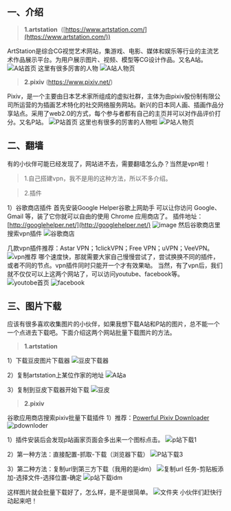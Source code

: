 ## 一、介绍
>**1.artstation** &nbsp;([https://www.artstation.com/](https://www.artstation.com/))

ArtStation是综合CG视觉艺术网站，集游戏、电影、媒体和娱乐等行业的主流艺术作品展示平台。为用户展示图片、视频、模型等CG设计作品。又名A站。
![A站首页](https://www.zhangpeng.fun/upload/2020/04/A%E7%AB%99%E9%A6%96%E9%A1%B5-ffef61d3b55d41b3a42f189dae333ccd.jpg)
这里有很多厉害的人物
![A站人物页](https://www.zhangpeng.fun/upload/2020/04/A%E7%AB%99%E4%BA%BA%E7%89%A9%E9%A1%B5-a4432d30ec724fa7b269acd6f67c1f8b.jpg)
>**2.pixiv**&nbsp;(https://www.pixiv.net/)

Pixiv，是一个主要由日本艺术家所组成的虚拟社群，主体为由pixiv股份制有限公司所运营的为插画艺术特化的社交网络服务网站。新兴的日本同人画、插画作品分享站点。采用了web2.0的方式，每个参与者都有自己的主页并可以对作品评价打分。又名P站。
![P站首页](https://www.zhangpeng.fun/upload/2020/04/P%E7%AB%99%E9%A6%96%E9%A1%B5-d9c797907a4043e2a4eb28e84942b1d2.jpg)
这里也有很多的厉害的人物啦
![P站人物页](https://www.zhangpeng.fun/upload/2020/04/P%E7%AB%99%E4%BA%BA%E7%89%A9%E9%A1%B5-9fd95bc7c09141b38c6ca9faced68e7c.jpg)
## 二、翻墙
有的小伙伴可能已经发现了，网站进不去，需要翻墙怎么办？当然是vpn啦！
>1.自己搭建vpn，我不是用的这种方法，所以不多介绍。

>2.插件

1）谷歌商店插件
首先安装Google Helper谷歌上网助手
可以让你访问 Google、Gmail 等，装了它你就可以自由的使用 Chrome 应用商店了。
插件地址：[http://googlehelper.net/](http://googlehelper.net/)
![image](https://www.zhangpeng.fun/upload/2020/04/image-aa5e4a92747040f49df8fe0ffc25f288.png)
然后谷歌商店里搜索vpn插件
![谷歌商店](https://www.zhangpeng.fun/upload/2020/04/%E8%B0%B7%E6%AD%8C%E5%95%86%E5%BA%97-e484f97436304d69ae29695b9aaaff77.png)

几款vpn插件推荐：Astar VPN；1clickVPN；Free VPN；uVPN；VeeVPN。
![vpn推荐](https://www.zhangpeng.fun/upload/2020/04/vpn%E6%8E%A8%E8%8D%90-2bf36976c02d4fd0b9dbe14de3b4c22f.png)
哪个速度快，那就需要大家自己慢慢尝试了，尝试换换不同的插件，或者不同的节点。vpn插件同时只能开一个才有效果呦。
当然，有了vpn后，我们就不仅仅可以上这两个网站了，可以访问youtube、facebook等。
![youtobe首页](https://www.zhangpeng.fun/upload/2020/04/youtobe%E9%A6%96%E9%A1%B5-fee29d383eac4fbf8ea2c3cb025592bb.jpg)
![facebook](https://www.zhangpeng.fun/upload/2020/04/facebook-5078df600eae4b67b8a48513449825c9.jpg)

## 三、图片下载
应该有很多喜欢收集图片的小伙伴，如果我想下载A站和P站的图片，总不能一个一个点进去下载吧。下面介绍这两个网站批量下载图片的方法。
>**1.artstation**

1）下载豆皮图片下载器
![豆皮下载器](https://www.zhangpeng.fun/upload/2020/04/%E8%B1%86%E7%9A%AE%E4%B8%8B%E8%BD%BD%E5%99%A8-5c32c82d8a5c45bc981b574d5c75b6e4.png)

2）复制artstation上某位作家的地址
![A站a](https://www.zhangpeng.fun/upload/2020/04/A%E7%AB%99a-1f1eba64b83f4b06bc99f3ae1b7c774f.jpg)

3）复制到豆皮下载器开始下载
![豆皮](https://www.zhangpeng.fun/upload/2020/04/%E8%B1%86%E7%9A%AE-9d78aeadced84b36aeb70d10482af8fd.jpg)

>**2.pixiv**

谷歌应用商店搜索pixiv批量下载插件
1）推荐：[Powerful Pixiv Downloader](https://chrome.google.com/webstore/detail/powerful-pixiv-downloader/dkndmhgdcmjdmkdonmbgjpijejdcilfh)
![pdownloder](https://www.zhangpeng.fun/upload/2020/04/pdownloder-9008b652a6224d93a7b922360f172993.png)

1）插件安装后会发现p站画家页面会多出来一个图标点击。
![p站下载1](https://www.zhangpeng.fun/upload/2020/04/p%E7%AB%99%E4%B8%8B%E8%BD%BD1-e7efada15cae4a35bbd5f5a7f845f686.jpg)

2）第一种方法：直接配置-抓取-下载（浏览器下载）
![P站下载3](https://www.zhangpeng.fun/upload/2020/04/P%E7%AB%99%E4%B8%8B%E8%BD%BD3-9db5c38530664bd7bfff89ce33c67b65.jpg)

3）第二种方法：复制url到第三方下载（我用的是idm）
![复制url](https://www.zhangpeng.fun/upload/2020/04/%E5%A4%8D%E5%88%B6url-2f3657f38045494280048b6ecc6d75ba.jpg)
任务-剪贴板添加-选择文件-选择位置-确定
![p站下载idm](https://www.zhangpeng.fun/upload/2020/04/p%E7%AB%99%E4%B8%8B%E8%BD%BDidm-31506abb01db485aabf4af049c8e4803.jpg)

这样图片就会批量下载好了，怎么样，是不是很简单。
![文件夹](https://www.zhangpeng.fun/upload/2020/04/%E6%96%87%E4%BB%B6%E5%A4%B9-452ea4b79b8441a98e9fb20aceb9efbe.png)
小伙伴们赶快行动起来吧！